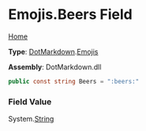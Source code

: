 # Emojis\.Beers Field

[Home](../../../README.md)

**Type**: [DotMarkdown](../../README.md)\.[Emojis](../README.md)

**Assembly**: DotMarkdown\.dll

```csharp
public const string Beers = ":beers:"
```

### Field Value

System\.[String](https://docs.microsoft.com/en-us/dotnet/api/system.string)